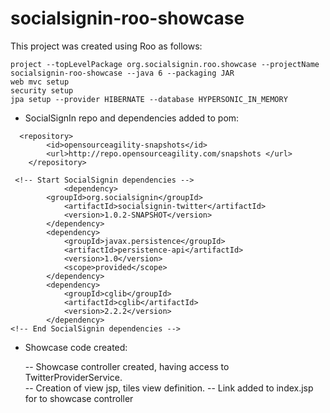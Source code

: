 socialsignin-roo-showcase
=========================

This project was created using Roo as follows:
```
project --topLevelPackage org.socialsignin.roo.showcase --projectName socialsignin-roo-showcase --java 6 --packaging JAR
web mvc setup
security setup
jpa setup --provider HIBERNATE --database HYPERSONIC_IN_MEMORY
```
- SocialSignIn repo and dependencies added to pom:
```
  <repository>
    	<id>opensourceagility-snapshots</id>
   		<url>http://repo.opensourceagility.com/snapshots </url>
	</repository>
```
```
 <!-- Start SocialSignin dependencies -->
          	<dependency>
		<groupId>org.socialsignin</groupId>
			<artifactId>socialsignin-twitter</artifactId>
			<version>1.0.2-SNAPSHOT</version>
		</dependency>
		<dependency>
  			<groupId>javax.persistence</groupId>
  			<artifactId>persistence-api</artifactId>
  			<version>1.0</version>
  			<scope>provided</scope>
		</dependency>
		<dependency>
			<groupId>cglib</groupId>
			<artifactId>cglib</artifactId>
			<version>2.2.2</version>
		</dependency>
<!-- End SocialSignin dependencies -->
```
- Showcase code created:
	
	-- Showcase controller created, having access to TwitterProviderService.   
	-- Creation of view jsp, tiles view definition.
	-- Link added to index.jsp for to showcase controller